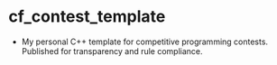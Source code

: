 # cf_contest_template
- My personal C++ template for competitive programming contests. Published for transparency and rule compliance.
